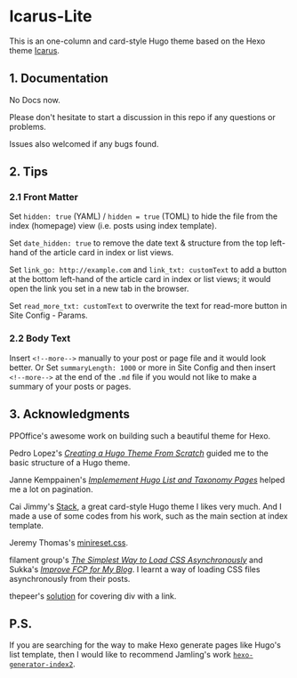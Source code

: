 
# Icarus-Lite

This is an one-column and card-style Hugo theme based on the Hexo theme [Icarus](https://github.com/ppoffice/hexo-theme-icarus).


## 1. Documentation

No Docs now.

Please don't hesitate to start a discussion in this repo if any questions or problems.

Issues also welcomed if any bugs found.



## 2. Tips

### 2.1 Front Matter

Set `hidden: true` (YAML) / `hidden = true` (TOML) to hide the file from the index (homepage) view (i.e. posts using index template).

Set `date_hidden: true` to remove the date text & structure from the top left-hand of the article card in index or list views.

Set `link_go: http://example.com` and `link_txt: customText` to add a button at the bottom left-hand of the article card in index or list views; it would open the link you set in a new tab in the browser.

Set `read_more_txt: customText` to overwrite the text for read-more button in Site Config - Params.

### 2.2 Body Text

Insert `<!--more-->` manually to your post or page file and it would look better. Or Set `summaryLength: 1000` or more in Site Config and then insert `<!--more-->` at the end of the `.md` file if you would not like to make a summary of your posts or pages.



## 3. Acknowledgments

PPOffice's awesome work on building such a beautiful theme for Hexo.

Pedro Lopez's [*Creating a Hugo Theme From Scratch*](https://retrolog.io/blog/creating-a-hugo-theme-from-scratch/) guided me to the basic structure of a Hugo theme.

Janne Kemppainen's [*Implemement Hugo List and Taxonomy Pages*](https://pakstech.com/blog/hugo-list-page/) helped me a lot on pagination.

Cai Jimmy's [Stack](https://github.com/CaiJimmy/hugo-theme-stack), a great card-style Hugo theme I likes very much. And I made a use of some codes from his work, such as the main section at index template.

Jeremy Thomas's [minireset.css](https://github.com/jgthms/minireset.css).

filament group's [*The Simplest Way to Load CSS Asynchronously*](https://www.filamentgroup.com/lab/load-css-simpler/) and Sukka's [*Improve FCP for My Blog*](https://blog.skk.moe/post/improve-fcp-for-my-blog/). I learnt a way of loading CSS files asynchronously from their posts.

thepeer's [solution](https://stackoverflow.com/questions/796087/make-a-div-into-a-link/3494108#3494108) for covering div with a link.



## P.S.

If you are searching for the way to make Hexo generate pages like Hugo's list template, then I would like to recommend Jamling's work [`hexo-generator-index2`](https://github.com/Jamling/hexo-generator-index2).


